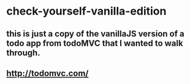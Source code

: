 # check-yourself-vanilla-edition
## this is just a copy of the vanillaJS version of a todo app from todoMVC that I wanted to walk through.
## http://todomvc.com/
